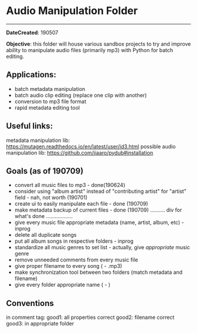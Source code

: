 # Audio Manipulation Folder
---
**DateCreated**: 190507

**Objective**: this folder will house various sandbox projects to try and improve ability to manipulate audio files (primarily mp3) with Python for batch editing.

## Applications:
* batch metadata manipulation
* batch audio clip editing (replace one clip with another)
* conversion to mp3 file format
* rapid metadata editing tool

## Useful links: 
metadata manipulation lib: https://mutagen.readthedocs.io/en/latest/user/id3.html
possible audio manipulation lib: https://github.com/jiaaro/pydub#installation


## Goals (as of 190709)
* convert all music files to mp3 - done(190624)
* consider using "album artist" instead of "contributing artist" for "artist" field - nah, not worth (190701)
* create ui to easily manipulate each file - done (190709)
* make metadata backup of current files - done (190709)
.......... div for what's done ..................
* give every music file appropriate metadata (name, artist, album, etc) - inprog
* delete all duplicate songs
* put all album songs in respective folders - inprog
* standardize all music genres to set list - actually, give *appropriate* music genre
* remove unneeded comments from every music file
* give proper filename to every song (<Track> <Artist> - <Name>.mp3)
* make synchronization tool between two folders (match metadata and filename)
* give every folder appropriate name (<Artist> - <Album>)

## Conventions
in comment tag: 
  good1: all properties correct
  good2: filename correct
  good3: in appropriate folder
  
